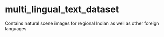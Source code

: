 # multi_lingual_text_dataset
Contains natural scene images for regional Indian as well as other foreign languages
